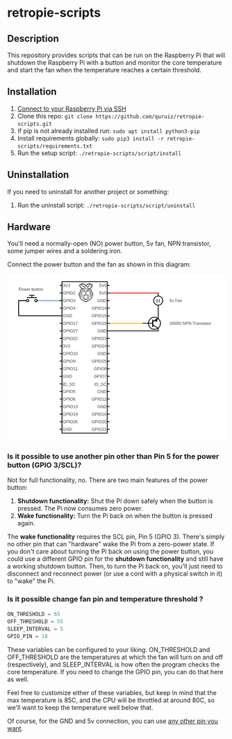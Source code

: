 # retropie-scripts

## Description

This repository provides scripts that can be run on the Raspberry Pi that will
shutdown the Raspberry Pi with a button and monitor the core temperature and start
the fan when the temperature reaches a certain threshold.

## Installation

1. [Connect to your Raspberry Pi via SSH](https://howchoo.com/g/mgi3mdnlnjq/how-to-log-in-to-a-raspberry-pi-via-ssh)
1. Clone this repo: `git clone https://github.com/quruiz/retropie-scripts.git`
1. If pip is not already installed run: `sudo apt install python3-pip`
1. Install requirements globally: `sudo pip3 install -r retropie-scripts/requirements.txt`
1. Run the setup script: `./retropie-scripts/script/install`

## Uninstallation

If you need to uninstall for another project or something:

1. Run the uninstall script: `./retropie-scripts/script/uninstall`

## Hardware

You'll need a normally-open (NO) power button, 5v fan, NPN transistor, some jumper wires and a soldering iron.

Connect the power button and the fan as shown in this diagram:

![Connection Diagram](https://raw.githubusercontent.com/quruiz/retropie-scripts/master/circuit.png)


### Is it possible to use another pin other than Pin 5 for the power button (GPIO 3/SCL)?

Not for full functionality, no. There are two main features of the power button:

1. **Shutdown functionality:** Shut the Pi down safely when the button is pressed. The Pi now consumes zero power.
1. **Wake functionality:** Turn the Pi back on when the button is pressed again.

The **wake functionality** requires the SCL pin, Pin 5 (GPIO 3). There's simply no other pin that can "hardware" wake the Pi from a zero-power state. If you don't care about turning the Pi back _on_ using the power button, you could use a different GPIO pin for the **shutdown functionality** and still have a working shutdown button. Then, to turn the Pi back on, you'll just need to disconnect and reconnect power (or use a cord with a physical switch in it) to "wake" the Pi.


### Is it possible change fan pin and temperature threshold ?

```python
ON_THRESHOLD = 65 
OFF_THRESHOLD = 55
SLEEP_INTERVAL = 5
GPIO_PIN = 18
```

These variables can be configured to your liking. ON_THRESHOLD and OFF_THRESHOLD are the temperatures at which the fan will turn on and off (respectively), and SLEEP_INTERVAL is how often the program checks the core temperature. If you need to change the GPIO pin, you can do that here as well.

Feel free to customize either of these variables, but keep in mind that the max temperature is 85C, and the CPU will be throttled at around 80C, so we'll want to keep the temperature well below that.


Of course, for the GND and 5v connection, you can use [any other pin you want](https://pinout.xyz/).
